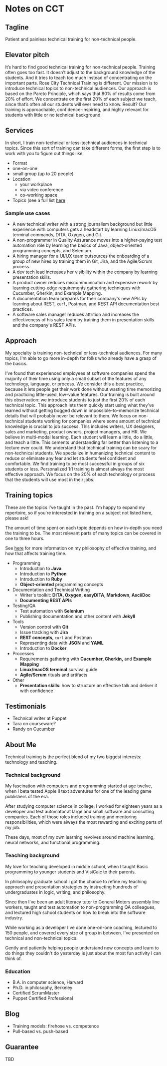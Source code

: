 # Notes on CCT

## Tagline

Patient and painless technical training for non-technical people.


## Elevator pitch

It’s hard to find good technical training for non-technical people. Training often goes too fast. It doesn’t adjust to the background knowledge of the students. And it tries to teach too much instead of concentrating on the important parts. Rose City Technical Training is different. Our mission is to introduce technical topics to non-technical audiences. Our approach is based on the Pareto Principle, which says that 80% of results come from 20% of effort. We concentrate on the first 20% of each subject we teach, since that’s often all our students will ever need to know. Result? Our training is approachable, confidence-inspiring, and highly relevant for students with little or no technical background.


## Services

In short, I train non-technical or less-technical audiences in technical topics. Since this sort of training can take different forms, the first step is to work with you to figure out things like:

+ Format
 + one-on-one
 + small group (up to 20 people)
+ Location
  + your workplace
  + via video conference
  + co-working space
+ Topics (see a full list [here](#topics)

### Sample use cases

+ A new technical writer with a strong journalism background but little experience with computers gets a headstart by learning Linux/macOS terminal commands, DITA, Oxygen, and Git.
+ A non-programmer in Quality Assurance moves into a higher-paying test automation role by learning the basics of Java, object-oriented programming concepts, and Selenium.
+ A hiring manager for a UI/UX team outsources the onboarding of a group of new hires by training them in Git, Jira, and the Agile/Scrum process.
+ A dev tech lead increases her visibility within the company by learning presentation skills.
+ A product owner reduces miscommunication and expensive rework by learning cutting-edge requirements gathering techniques with Cucumber, Gherkin, and Example Mapping.
+ A documentation team prepares for their company's new APIs by learning about REST, `curl`, Postman, and REST API documentation best practices.
+ A software sales manager reduces attrition and increases the effectiveness of his sales team by training them in presentation skills and the company's REST APIs.


## Approach

My specialty is training non-technical or less-technical audiences. For many topics, I'm able to go more in-depth for folks who already have a grasp of the basics.
 
I’ve found that experienced employees at software companies spend the majority of their time using only a small subset of the features of any technology, language, or process. We consider this a best practice, because it lets people get their work done without wasting time memorizing and practicing little-used, low-value features. Our training is built around this observation: we introduce students to just the first 20% of each technical topic. This approach lets them quickly start using what they’ve learned without getting bogged down in impossible-to-memorize technical details that will probably never be relevant to them.
We focus on non-technical students working for companies where some amount of technical knowledge is crucial to job success. This includes writers, UX designers, sales and marketing, product owners, project managers, and HR.
We believe in multi-modal learning. Each student will learn a little, do a little, and teach a little. This cements understanding far better than listening to a lecture ever could.
We understand that technical training can be scary for non-technical students. We specialize in humanizing technical content to reduce or eliminate any fear and let students feel confident and comfortable.
We find training to be most successful in groups of six students or less. Personalized 1:1 training is almost always the most effective approach.
We focus on the 20% of each technology or process that the students will use most in their jobs. 


## Training topics

These are the topics I've taught in the past. I'm happy to expand my repertoire, so if you're interested in training on a subject not listed here, please ask!

The amount of time spent on each topic depends on how in-depth you need the training to be. The most relevant parts of many topics can be covered in one to three hours. 

See [here](#approach.html) for more information on my philosophy of effective training, and how that affects training time.

+ Programming
  + Introduction to **Java**
  + Introduction to **Python**
  + Introduction to **Ruby**
  + **Object-oriented** programming concepts
+ Documentation and Technical Writing
  + Writer's toolkit: **DITA, Oxygen, easyDITA, Markdown, AsciiDoc**
  + **Documenting REST APIs**
+ Testing/QA
  + Test automation with **Selenium**
  + Publishing documentation and other content with **Jekyll**
+ Tools
  + Version control with **Git**
  + Issue tracking with **Jira**
  + **REST concepts**, `curl` and Postman
  + Representing data with **JSON** and **YAML**
  + Introduction to **Docker**
+ Processes
  + Requirements gathering with **Cucumber, Gherkin,** and **Example Mapping**
  + **Linux/macOS terminal** survival guide
  + **Agile/Scrum** rituals and artifacts
+ Other
  + **Presentation skills**: how to structure an effective talk and deliver it with confidence


## Testimonials

+ Technical writer at Puppet
+ Tara on courseware?
+ Randy on Cucumber


## About Me

Technical training is the perfect blend of my two biggest interests: technology and teaching.

### Technical background

My fascination with computers and programming started at age twelve, when I beta tested Apple II text adventures for one of the leading game publishers of the era. 

After studying computer science in college, I worked for eighteen years as a developer and test automator at large and small software and consulting companies. Each of those roles included training and mentoring responsibilities, which were always the most rewarding and exciting parts of my job. 

These days, most of my own learning revolves around machine learning, neural networks, and functional programming.


### Teaching background

My love for teaching developed in middle school, when I taught Basic programming to younger students and VisiCalc to their parents. 

In philosophy graduate school I got the chance to refine my teaching approach and presentation strategies by instructing hundreds of undergraduates in logic, writing, and philosophy. 

Since then I've been an adult literacy tutor to General Motors assembly line workers, taught and test automation to non-programming QA colleagues, and lectured high school students on how to break into the software industry. 

While working as a developer I've done one-on-one coaching, lectured to 150 people, and covered every size of group in between. I've presented on technical and non-technical topics. 

Gently and patiently helping people understand new concepts and learn to do things they couldn't do yesterday is just about the most fun activity I can think of.

### Education

+ B.A. in computer science, Harvard
+ Ph.D. in philosophy, Berkeley
+ Certified ScrumMaster
+ Puppet Certified Professional


## Blog

+ Training models: firehose vs. competence
+ Pull-based vs. push-based

## Guarantee

TBD
